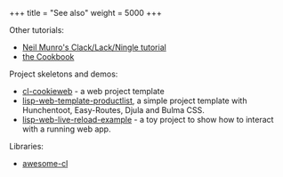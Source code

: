 +++
title = "See also"
weight = 5000
+++

Other tutorials:

- [Neil Munro's Clack/Lack/Ningle tutorial](https://nmunro.github.io/2024/12/29/ningle-1.html)
- [the Cookbook](https://lispcookbook.github.io/cl-cookbook/)

Project skeletons and demos:

- [cl-cookieweb](https://github.com/vindarel/cl-cookieweb) - a web project template
- [lisp-web-template-productlist](https://github.com/vindarel/lisp-web-template-productlist),
  a simple project template with Hunchentoot, Easy-Routes, Djula and Bulma CSS.
- [lisp-web-live-reload-example](https://github.com/vindarel/lisp-web-live-reload-example/) -
  a toy project to show how to interact with a running web app.

Libraries:

- [awesome-cl](https://github.com/CodyReichert/awesome-cl)

<!-- Videos: -->

<!-- - [Baggers' channel](https://www.youtube.com/channel/UCMV8p6Lb-bd6UZtTc_QD4zA): Lisp tutorials -->
<!-- - [](https://www.youtube.com/watch?v=h_noB1sI_e8) -->
